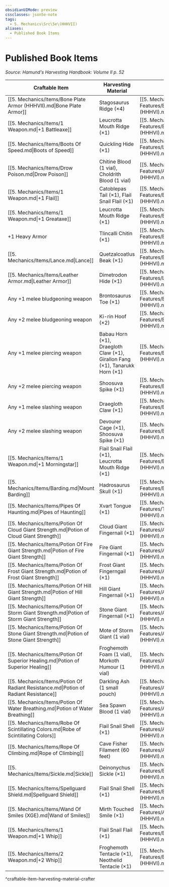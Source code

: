 ```yaml
---
obsidianUIMode: preview
cssclasses: json5e-note
tags:
  - 5. Mechanics\Src\5e\(HHHVII)
aliases:
  - Published Book Items
---
```

# Published Book Items
*Source: Hamund's Harvesting Handbook: Volume II p. 52* 

| Craftable Item | Harvesting Material | Crafter |
|----------------|---------------------|---------|
| [[5. Mechanics/Items/Bone Plate Armor (HHHVII).md\|Bone Plate Armor]] | Stagosaurus Ridge (×4) | [[5. Mechanics/Optional Features/Blacksmith (HHHVI).md\|Blacksmith]] |
| [[5. Mechanics/Items/1 Weapon.md\|+1 Battleaxe]] | Leucrotta Mouth Ridge (×1) | [[5. Mechanics/Optional Features/Blacksmith (HHHVI).md\|Blacksmith]] |
| [[5. Mechanics/Items/Boots Of Speed.md\|Boots of Speed]] | Quickling Hide (×1) | [[5. Mechanics/Optional Features/Leatherworker (HHHVI).md\|Leatherworker]] |
| [[5. Mechanics/Items/Drow Poison.md\|Drow Poison]] | Chitine Blood (1 vial), Choldrith Blood (1 vial) | [[5. Mechanics/Optional Features/Alchemist (HHHVI).md\|Alchemist]] |
| [[5. Mechanics/Items/1 Weapon.md\|+1 Flail]] | Catoblepas Tail (×1), Flail Snail Flail (×1) | [[5. Mechanics/Optional Features/Blacksmith (HHHVI).md\|Blacksmith]] |
| [[5. Mechanics/Items/1 Weapon.md\|+1 Greataxe]] | Leucrotta Mouth Ridge (×1) | [[5. Mechanics/Optional Features/Blacksmith (HHHVI).md\|Blacksmith]] |
| +1 Heavy Armor | Tlincalli Chitin (×1) | [[5. Mechanics/Optional Features/Blacksmith (HHHVI).md\|Blacksmith]] |
| [[5. Mechanics/Items/Lance.md\|Lance]] | Quetzalcoatlus Beak (×1) | [[5. Mechanics/Optional Features/Blacksmith (HHHVI).md\|Blacksmith]] |
| [[5. Mechanics/Items/Leather Armor.md\|Leather Armor]] | Dimetrodon Hide (×1) | [[5. Mechanics/Optional Features/Leatherworker (HHHVI).md\|Leatherworker]] |
| Any +1 melee bludgeoning weapon | Brontosaurus Toe (×1) | [[5. Mechanics/Optional Features/Blacksmith (HHHVI).md\|Blacksmith]] |
| Any +2 melee bludgeoning weapon | Ki-rin Hoof (×2) | [[5. Mechanics/Optional Features/Blacksmith (HHHVI).md\|Blacksmith]] |
| Any +1 melee piercing weapon | Babau Horn (×1), Draegloth Claw (×1), Girallon Fang (×1), Tanarukk Horn (×1) | [[5. Mechanics/Optional Features/Blacksmith (HHHVI).md\|Blacksmith]] |
| Any +2 melee piercing weapon | Shoosuva Spike (×1) | [[5. Mechanics/Optional Features/Blacksmith (HHHVI).md\|Blacksmith]] |
| Any +1 melee slashing weapon | Draegloth Claw (×1) | [[5. Mechanics/Optional Features/Blacksmith (HHHVI).md\|Blacksmith]] |
| Any +2 melee slashing weapon | Devourer Cage (×1), Shoosuva Spike (×1) | [[5. Mechanics/Optional Features/Blacksmith (HHHVI).md\|Blacksmith]] |
| [[5. Mechanics/Items/1 Weapon.md\|+1 Morningstar]] | Flail Snail Flail (×1), Leucrotta Mouth Ridge (×1) | [[5. Mechanics/Optional Features/Blacksmith (HHHVI).md\|Blacksmith]] |
| [[5. Mechanics/Items/Barding.md\|Mount Barding]] | Hadrosaurus Skull (×1) | [[5. Mechanics/Optional Features/Blacksmith (HHHVI).md\|Blacksmith]] |
| [[5. Mechanics/Items/Pipes Of Haunting.md\|Pipes of Haunting]] | Xvart Tongue (×1) | [[5. Mechanics/Optional Features/Tinker (HHHVI).md\|Tinker]] |
| [[5. Mechanics/Items/Potion Of Cloud Giant Strength.md\|Potion of Cloud Giant Strength]] | Cloud Giant Fingernail (×1) | [[5. Mechanics/Optional Features/Alchemist (HHHVI).md\|Alchemist]] |
| [[5. Mechanics/Items/Potion Of Fire Giant Strength.md\|Potion of Fire Giant Strength]] | Fire Giant Fingernail (×1) | [[5. Mechanics/Optional Features/Alchemist (HHHVI).md\|Alchemist]] |
| [[5. Mechanics/Items/Potion Of Frost Giant Strength.md\|Potion of Frost Giant Strength]] | Frost Giant Fingerngail (×1) | [[5. Mechanics/Optional Features/Alchemist (HHHVI).md\|Alchemist]] |
| [[5. Mechanics/Items/Potion Of Hill Giant Strength.md\|Potion of Hill Giant Strength]] | Hill Giant Fingernail (×1) | [[5. Mechanics/Optional Features/Alchemist (HHHVI).md\|Alchemist]] |
| [[5. Mechanics/Items/Potion Of Storm Giant Strength.md\|Potion of Storm Giant Strength]] | Stone Giant Fingernail (×1) | [[5. Mechanics/Optional Features/Alchemist (HHHVI).md\|Alchemist]] |
| [[5. Mechanics/Items/Potion Of Stone Giant Strength.md\|Potion of Stone Giant Strength]] | Mote of Storm Giant (1 vial) | [[5. Mechanics/Optional Features/Alchemist (HHHVI).md\|Alchemist]] |
| [[5. Mechanics/Items/Potion Of Superior Healing.md\|Potion of Superior Healing]] | Froghemoth Foam (1 vial), Morkoth Humour (1 vial) | [[5. Mechanics/Optional Features/Alchemist (HHHVI).md\|Alchemist]] |
| [[5. Mechanics/Items/Potion Of Radiant Resistance.md\|Potion of Radiant Resistance]] | Darkling Ash (1 small pouch) | [[5. Mechanics/Optional Features/Alchemist (HHHVI).md\|Alchemist]] |
| [[5. Mechanics/Items/Potion Of Water Breathing.md\|Potion of Water Breathing]] | Sea Spawn Blood (1 vial) | [[5. Mechanics/Optional Features/Alchemist (HHHVI).md\|Alchemist]] |
| [[5. Mechanics/Items/Robe Of Scintillating Colors.md\|Robe of Scintillating Colors]] | Flail Snail Shell (×1) | [[5. Mechanics/Optional Features/Alchemist (HHHVI).md\|Alchemist]] |
| [[5. Mechanics/Items/Rope Of Climbing.md\|Rope of Climbing]] | Cave Fisher Filament (60 feet) | [[5. Mechanics/Optional Features/Artificer (HHHVI).md\|Artificer]] |
| [[5. Mechanics/Items/Sickle.md\|Sickle]] | Deinonychus Sickle (×1) | [[5. Mechanics/Optional Features/Blacksmith (HHHVI).md\|Blacksmith]] |
| [[5. Mechanics/Items/Spellguard Shield.md\|Spellguard Shield]] | Flail Snail Shell (×1) | [[5. Mechanics/Optional Features/Blacksmith (HHHVI).md\|Blacksmith]] |
| [[5. Mechanics/Items/Wand Of Smiles (XGE).md\|Wand of Smiles]] | Mirth Touched Smile (×1) | [[5. Mechanics/Optional Features/Artificer (HHHVI).md\|Artificer]] |
| [[5. Mechanics/Items/1 Weapon.md\|+1 Whip]] | Flail Snail Flail (×1) | [[5. Mechanics/Optional Features/Blacksmith (HHHVI).md\|Blacksmith]] |
| [[5. Mechanics/Items/2 Weapon.md\|+2 Whip]] | Froghemoth Tentacle (×1), Neothelid Tentacle (×1) | [[5. Mechanics/Optional Features/Blacksmith (HHHVI).md\|Blacksmith]] |
^craftable-item-harvesting-material-crafter
